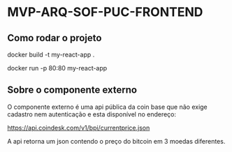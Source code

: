 # MVP-ARQ-SOF-PUC-FRONTEND

## Como rodar o projeto

docker build -t my-react-app .

docker run -p 80:80 my-react-app

## Sobre o componente externo

O componente externo é uma api pública da coin base que não exige cadastro nem autenticação e esta disponível no endereço:

https://api.coindesk.com/v1/bpi/currentprice.json

A api retorna um json contendo o preço do bitcoin em 3 moedas diferentes.
